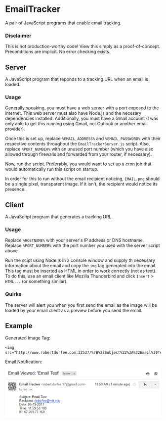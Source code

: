 # EmailTracker
A pair of JavaScript programs that enable email tracking.

### Disclaimer
This is not production-worthy code! View this simply as a proof-of-concept. Preconditions are implicit. No error checking exists.

## Server
A JavaScript program that reponds to a tracking URL when an email is loaded.

### Usage
Generally speaking, you must have a web server with a port exposed to the internet. This web server must also have Node.js and the necesary dependencies installed. Additionally, you must have a Gmail account (I was only able to get this running using Gmail, not Outlook or another email provider).

Once this is set up, replace `%EMAIL_ADDRESS%` and `%EMAIL_PASSWORD%` with their respective contents throughout the `EmailTrackerServer.js` script. Also, replace `%PORT_NUMBER%` with an unused port number (which you have also allowed through firewalls and forwarded from your router, if necessary).

Now, run the script. Preferably, you would want to set up a cron job that would automatically run this script on startup.

In order for this to run without the email recipient noticing, `EMAIL.png` should be a single pixel, transparent image. If it isn't, the recipient would notice its presence.

## Client
A JavaScript program that generates a tracking URL.

### Usage
Replace `%HOSTNAME%` with your server's IP address or DNS hostname. Replace `%PORT_NUMBER%` with the port number you used with the server script above.

Run the scipt using Node.js in a console window and supply th necessary information about the email and copy the `img` tag generated into the email. This tag must be inserted as HTML in order to work correctly (not as text). To do this, use an email client like Mozilla Thunderbird and click `Insert` > `HTML...` (or something similar).

### Quirks
The server will alert you when you first send the email as the image will be loaded by your email client as a preview before you send the email.

## Example
Generated Image Tag:
```
<img src="http://www.robertdurfee.com:32537/%7B%22Subject%22%3A%22Email%20Test%22%2C%22Recipient%22%3A%22rbdurfee%40mit.edu%22%7D">
```
Email Notification:

![Example](/Example.png)
